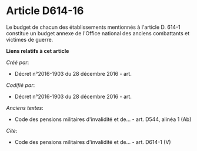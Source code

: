 # Article D614-16

Le budget de chacun des établissements mentionnés à l'article D. 614-1 constitue un budget annexe de l'Office national des
anciens combattants et victimes de guerre.

**Liens relatifs à cet article**

_Créé par_:

  - Décret n°2016-1903 du 28 décembre 2016 - art.

_Codifié par_:

  - Décret n°2016-1903 du 28 décembre 2016 - art.

_Anciens textes_:

  - Code des pensions militaires d'invalidité et de... - art. D544, alinéa 1 (Ab)

_Cite_:

  - Code des pensions militaires d'invalidité et de... - art. D614-1 (V)
